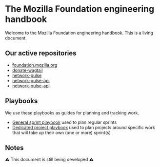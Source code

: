 # The Mozilla Foundation engineering handbook

Welcome to the Mozilla Foundation engineering handbook. This is a living document.

## Our active repositories

- [foundation.mozilla.org](https://github.com/mozilla/foundation.mozilla.org)
- [donate-wagtail](https://github.com/mozilla/donate-wagtail)
- [network-pulse](https://github.com/mozilla/network-pulse)
- [network-pulse-api](https://github.com/mozilla/network-pulse-api)
- [network-pulse-api](https://github.com/mozilla/network-pulse-api)

## Playbooks

We use these playbooks as guides for planning and tracking work.

- [General sprint playbook](./playbooks/sprints.md) used to plan regular sprints
- [Dedicated project playbook](./playbooks/projects.md) used to plan projects around specific work that will take up their own (one or more) sprint(s)

## Notes

:warning: This document is still being developed :warning: 
